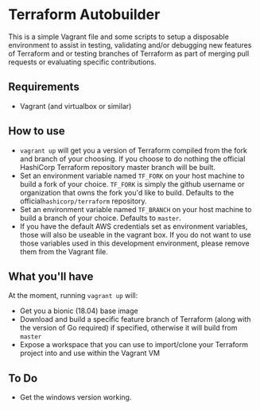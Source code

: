 # Terraform Autobuilder

This is a simple Vagrant file and some scripts to setup a disposable environment to assist in testing, validating and/or debugging new features of Terraform and or testing branches of Terraform as part of merging pull requests or evaluating specific contributions.

## Requirements
- Vagrant (and virtualbox or similar)

## How to use
- `vagrant up` will get you a version of Terraform compiled from the fork and branch of your choosing. If you choose to do nothing the official HashiCorp Terraform repository master branch will be built.
- Set an environment variable named `TF_FORK` on your host machine to build a fork of your choice. `TF_FORK` is simply the github username or organization that owns the fork you'd like to build. Defaults to the official`hashicorp/terraform` repository.
- Set an environment variable named `TF_BRANCH` on your host machine to build a branch of your choice. Defaults to `master`.
- If you have the default AWS credentials set as environment variables, those will also be useable in the vagrant box. If you do not want to use those variables used in this development environment, please remove them from the Vagrant file.

## What you'll have

At the moment, running `vagrant up` will:
- Get you a bionic (18.04) base image
- Download and build a specific feature branch of Terraform (along with the version of Go required) if specified, otherwise it will build from `master`
- Expose a workspace that you can use to import/clone your Terraform project into and use within the Vagrant VM


## To Do
- Get the windows version working.
